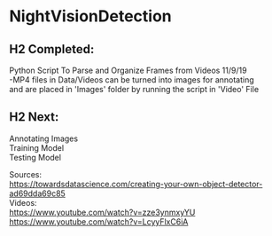# NightVisionDetection

## H2 Completed:
Python Script To Parse and Organize Frames from Videos 11/9/19  
-MP4 files in Data/Videos can be turned into images for annotating  
  and are placed in 'Images' folder by running the script in 'Video'   File  
## H2 Next:  
Annotating Images  
Training Model  
Testing Model  


Sources:  
https://towardsdatascience.com/creating-your-own-object-detector-ad69dda69c85  
Videos:  
https://www.youtube.com/watch?v=zze3ynmxyYU  
https://www.youtube.com/watch?v=LcyyFlxC6iA  
